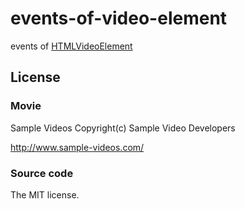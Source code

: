 # events-of-video-element

events of [HTMLVideoElement](https://developer.mozilla.org/en/docs/Web/API/HTMLVideoElement)

## License

### Movie

Sample Videos Copyright(c) Sample Video Developers

http://www.sample-videos.com/

### Source code

The MIT license.
